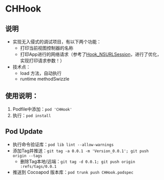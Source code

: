 # CHHook

## 说明

* 实现无入侵式的调试项目，有以下两个功能：
    * 打印当前视图控制器的名称
    * 打印App进行的网络请求（参考了[Hook_NSURLSession](https://github.com/yangqian111/PPSAnalytics/tree/master/Hook_NSURLSession)，进行了优化，实现打印请求参数！）
* 技术点：
    * load 方法，自动执行
    * runtime methodSwizzle

## 使用说明：

1. Podfile中添加：`pod 'CHHook'`
2. 执行：`pod install`

## Pod Update
* 执行命令验证库：`pod lib lint --allow-warnings`
* 添加Tag并推送：`git tag -a 0.0.1 -m 'Version_0.0.1'; git push origin --tags`
    * 删除Tag本地/远端：`git tag -d 0.0.1; git push origin :refs/tags/0.0.1`
* 推送到 Cocoapod 版本库：`pod trunk push CHHook.podspec`